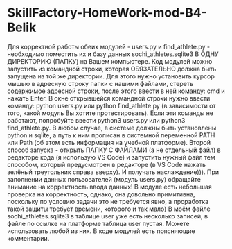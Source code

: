 # SkillFactory-HomeWork-mod-B4-Belik
Для корректной работы обеих модулей - users.py и find_athlete.py - необходимо поместить их и базу данных sochi_athletes.sqlite3 В ОДНУ ДИРЕКТОРИЮ (ПАПКУ) на Вашем компьютере.
Код модулей можно запустить из командной строки, которая ОБЯЗАТЕЛЬНО должна быть запущена из той же директории. Для этого нужно установить курсор мышью в адресную строку папки с нашими файлами, стереть содержимое адресной строки, после этого ввести в ней команду: cmd и нажать Enter. В окне открывшейся командной строки нужно ввести команду: python users.py или python find_athlete.py (в зависимости от того, какой модуль Вы хотите протестировать). Если эти команды не работают, попробуйте ввести python3 users.py или python3 find_athlete.py. В любом случае, в системе должны быть установлены python и sqlite, а путь к ним прописан в системной переменной PATH или Path (об этом есть информация на учебной платформе). Второй способ запуска - открыть ПАПКУ С ФАЙЛАМИ (а не отдельный файл) в редакторе кода (я использую VS Code) и запустить нужный файл тем способом, который предусмотрен в редакторе (в VS Code нажать зелёный треугольник справа вверху). И получать наслаждение))).
При заполнении данных пользователей (модуль users.py) обращайте внимание на корректность ввода данных! В модуле есть небольшая проверка на корректность, однако, она довольно примитивна, поскольку по условию задачи это не требуется явно, а проработка такой защиты требует времени, которого и так мало)
В моём файле sochi_athletes.sqlite3 в таблице user уже есть несколько записей, в файле по ссылке на платформе таблица user пустая. Можете использовать любой из них.
В коде модулей есть поясняющие комментарии.
